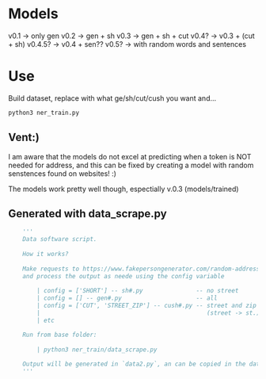 # Models

v0.1 -> only gen
v0.2 -> gen + sh
v0.3 -> gen + sh + cut 
v0.4? -> v0.3 + (cut + sh)
v0.4.5? -> v0.4 + sen??
v0.5? -> with random words and sentences

# Use

Build dataset, replace with what ge/sh/cut/cush you want and...
```BASH
python3 ner_train.py
```

## Vent:)

I am aware that the models do not excel at predicting when a token is NOT needed for address, and
this can be fixed by creating a model with random senstences found on websites! :)

The models work pretty well though, espectially v.0.3 (models/trained)

## Generated with data_scrape.py 
```python
    '''
    Data software script.
    
    How it works?
    
    Make requests to https://www.fakepersongenerator.com/random-address?new=refresh,
    and process the output as neede using the config variable
    
        | config = ['SHORT'] -- sh#.py               -- no street
        | config = [] -- gen#.py                     -- all
        | config = ['CUT', 'STREET_ZIP'] -- cush#.py -- street and zip with shorcut
        |                                               (street -> st.)
        | etc

    Run from base folder:
    
        | python3 ner_train/data_scrape.py
    
    Output will be generated in `data2.py`, an can be copied in the data_logs folder
    '''
```